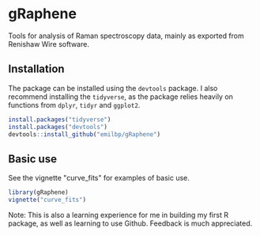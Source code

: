 # gRaphene

Tools for analysis of Raman spectroscopy data, mainly as exported from Renishaw Wire software.

## Installation

The package can be installed using the `devtools` package. I also recommend installing the `tidyverse`, as the package relies heavily on functions from `dplyr`, `tidyr` and `ggplot2`. 

```r
install.packages("tidyverse")
install.packages("devtools")
devtools::install_github("emilbp/gRaphene")
```

## Basic use
See the vignette "curve_fits" for examples of basic use.

```r
library(gRaphene)
vignette("curve_fits")
```

Note: This is also a learning experience for me in building my first R package, as well as learning to use Github. Feedback is much appreciated.
